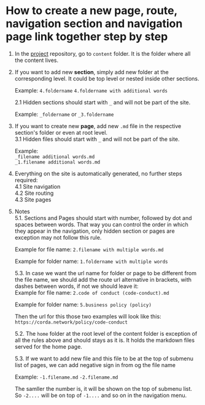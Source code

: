 # How to create a new page, route, navigation section and navigation page link together step by step

1. In the [project](https://github.com/corda-network/corda-network.github.io) repository, go to ```content``` folder. It is the folder where all the content lives.
2. If you want to add new **section**, simply add new folder at the corresponding level. It could be top level or nested inside other sections.

    Example: 
      ```4.foldername```
      ```4.foldername with additional words```

    2.1 Hidden sections should start with ```_``` and will not be part of the site.

    Example: 
        ```_foldername``` or ```_3.foldername```
3. If you want to create new **page**, add new ```.md``` file in the respective section's folder or even at root level. \
    3.1 Hidden files should start with ```_``` and will not be part of the site.

    Example: \
      ```_filename additional words.md``` \
      ```_1.filename additional words.md``` 
4. Everything on the site is automatically generated, no further steps required: \
    4.1 Site navigation \
    4.2 Site routing \
    4.3 Site pages
5. Notes \
    5.1. Sections and Pages should start with number, followed by dot and spaces between words. That way you can control the order in which they appear in the navigation, only hidden section or pages are exception may not follow this rule.

      Example for file name: 
      ```2.filename with multiple words.md```

      Example for folder name: 
      ```1.foldername with multiple words```

    5.3. In case we want the url name for folder or page to be different from the file name, we should add the route url alternative in brackets, with dashes between words, if not we should leave it: \
      Example for file name: 
      ```2.code of conduct (code-conduct).md```

      Example for folder name:
      ```5.business policy (policy)```

      Then the url for this those two examples will look like this:
      ```https://corda.network/policy/code-conduct```

    5.2. The ```home``` folder at the root level of the content folder is exception of all the rules above and should stays as it is. It holds the markdown files served for the home page.

    5.3. If we want to add new file and this file to be at the top of submenu list of pages, we can add negative sign in from og the file name

      Example:
      ```-1.filename.md```
      ```-2.filename.md```

    The samller the number is, it will be shown on the top of submenu list. So ```-2....``` will be on top of ```-1....``` and so on in the navigation menu.